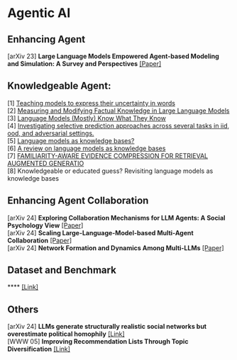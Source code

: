 # Agentic AI

## Enhancing Agent 
[arXiv 23] **Large Language Models Empowered Agent-based Modeling and Simulation: A Survey and Perspectives** [[Paper]](https://arxiv.org/pdf/2312.11970v1)</br>

## Knowledgeable Agent:
[1] [Teaching models to express their uncertainty in words](https://arxiv.org/pdf/2205.14334)</br>
[2] [Measuring and Modifying Factual Knowledge in Large Language Models](https://arxiv.org/pdf/2306.06264)</br>
[3] [Language Models (Mostly) Know What They Know](https://arxiv.org/abs/2207.05221)</br>
[4] [Investigating selective prediction approaches across several tasks in iid, ood, and adversarial settings.](https://aclanthology.org/2022.findings-acl.158/)</br>
[5] [Language models as knowledge bases?](https://arxiv.org/abs/1909.01066)</br>
[6] [A review on language models as knowledge bases](https://arxiv.org/abs/2204.06031)</br>
[7] [FAMILIARITY-AWARE EVIDENCE COMPRESSION FOR RETRIEVAL AUGMENTED GENERATIO]()</br>
[8] Knowledgeable or educated guess? Revisiting language models as knowledge bases</br>

## Enhancing Agent Collaboration
[arXiv 24] **Exploring Collaboration Mechanisms for LLM Agents: A Social Psychology View** [[Paper]](https://arxiv.org/pdf/2310.02124) </br>
[arXiv 24] **Scaling Large-Language-Model-based Multi-Agent Collaboration** [[Paper]](https://arxiv.org/pdf/2406.07155)</br>
[arXiv 24] **Network Formation and Dynamics Among Multi-LLMs** [[Paper]](https://arxiv.org/abs/2402.10659)</br>


## Dataset and Benchmark
**** [[Link]]()</br>

## Others
[arXiv 24] **LLMs generate structurally realistic social networks but overestimate political homophily** [[Link]](https://arxiv.org/abs/2408.16629) </br>
[WWW 05] **Improving Recommendation Lists Through Topic Diversification** [[Link]](https://dl.acm.org/doi/pdf/10.1145/1060745.1060754?casa_token=RekBQ_qRpgwAAAAA:CxI_RDtfSDXFV3Nzyu_NTcYFS_6Gu-PhBqjygqQywG0OF6-yuEHsrhe1-AiRbXdR8tnwNHw5D9Iw) </br>
